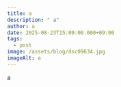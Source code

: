```yaml
---
title: a
description: " a"
author: a
date: 2025-08-23T15:09:00.000+09:00
tags:
  - post
image: /assets/blog/dsc09634.jpg
imageAlt: a
---
```

a
